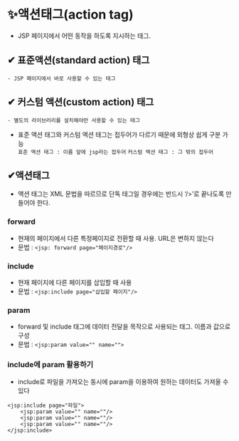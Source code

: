 # ✨액션태그(action tag)
- JSP 페이지에서 어떤 동작을 하도록 지시하는 태그.
## ✔ 표준액션(standard action) 태그
    - JSP 페이지에서 바로 사용할 수 있는 태그

## ✔ 커스텀 액션(custom action) 태그
    - 별도의 라이브러리를 설치해야만 사용할 수 있는 태그

- 표준 액션 태그와 커스텀 액션 태그는 접두어가 다르기 때문에 외형상 쉽게 구분 가능  
`표준 액션 태그 : 이름 앞에 jsp라는 접두어` `커스텀 액션 태그 : 그 밖의 접두어`

## ✔액션태그
- 액션 태그는 XML 문법을 따르므로 단독 태그일 경우에는 반드시 ‘/>’로 끝나도록 만들어야 한다.

### forward
- 현재의 페이지에서 다른 특정페이지로 전환할 때 사용. URL은 변하지 않는다 
- 문법 : `<jsp: forward page="페이지경로"/>`

### include
- 현재 페이지에 다른 페이지를 삽입할 때 사용 
- 문법 : `<jsp:include page="삽입할 페이지"/> `

### param
- forward 및 include 태그에 데이터 전달을 목작으로 사용되는 태그. 이름과 값으로 구성
- 문법 : `<jsp:param value="" name="">`

### include에 param 활용하기
- include로 파일을 가져오는 동시에 param을 이용하여 원하는 데이터도 가져올 수 있다
```
<jsp:include page="파일">
	<jsp:param value="" name=""/>
	<jsp:param value="" name=""/>
	<jsp:param value="" name=""/>
</jsp:include>
```


